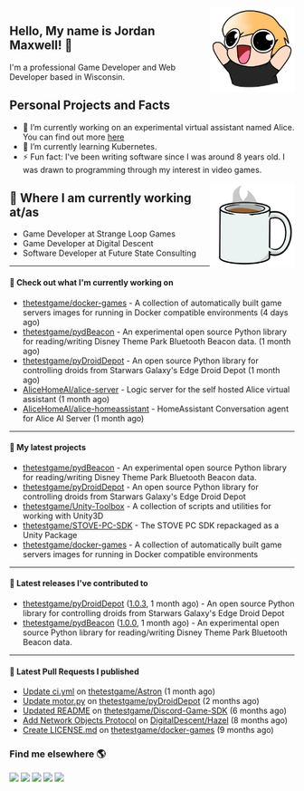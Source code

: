 <img src="https://raw.githubusercontent.com/thetestgame/thetestgame/master/images/emotes/testhappyflipped.png" width="150" align="right">

Hello, My name is Jordan Maxwell! :wave:
----

I'm a professional Game Developer and Web Developer based in Wisconsin.

## Personal Projects and Facts

- 🔭 I’m currently working on an experimental virtual assistant named Alice. You can find out more [here](https://github.com/AliceHomeAI)
- 🌱 I’m currently learning Kubernetes.
- ⚡ Fun fact: I've been writing software since I was around 8 years old. I was drawn to programming through my interest in video games.

<img src="https://raw.githubusercontent.com/thetestgame/thetestgame/master/images/emotes/coffee.png" width="150" align="right">

## :briefcase: Where I am currently working at/as

* Game Developer at Strange Loop Games
* Game Developer at Digital Descent
* Software Developer at Future State Consulting

---

#### 👷 Check out what I'm currently working on


- [thetestgame/docker-games](https://github.com/thetestgame/docker-games) - A collection of automatically built game servers images for running in Docker compatible environments (4 days ago)
- [thetestgame/pydBeacon](https://github.com/thetestgame/pydBeacon) - An experimental open source Python library for reading/writing Disney Theme Park Bluetooth Beacon data. (1 month ago)
- [thetestgame/pyDroidDepot](https://github.com/thetestgame/pyDroidDepot) - An open source Python library for controlling droids from Starwars Galaxy&#39;s Edge Droid Depot (1 month ago)
- [AliceHomeAI/alice-server](https://github.com/AliceHomeAI/alice-server) - Logic server for the self hosted Alice virtual assistant (1 month ago)
- [AliceHomeAI/alice-homeassistant](https://github.com/AliceHomeAI/alice-homeassistant) - HomeAssistant Conversation agent for Alice AI Server (1 month ago)

---

#### 🌱 My latest projects

- [thetestgame/pydBeacon](https://github.com/thetestgame/pydBeacon) - An experimental open source Python library for reading/writing Disney Theme Park Bluetooth Beacon data.
- [thetestgame/pyDroidDepot](https://github.com/thetestgame/pyDroidDepot) - An open source Python library for controlling droids from Starwars Galaxy&#39;s Edge Droid Depot
- [thetestgame/Unity-Toolbox](https://github.com/thetestgame/Unity-Toolbox) - A collection of scripts and utilities for working with Unity3D
- [thetestgame/STOVE-PC-SDK](https://github.com/thetestgame/STOVE-PC-SDK) - The STOVE PC SDK repackaged as a Unity Package
- [thetestgame/docker-games](https://github.com/thetestgame/docker-games) - A collection of automatically built game servers images for running in Docker compatible environments

---

#### 🔭 Latest releases I've contributed to

- [thetestgame/pyDroidDepot](https://github.com/thetestgame/pyDroidDepot) ([1.0.3](https://github.com/thetestgame/pyDroidDepot/releases/tag/1.0.3), 1 month ago) - An open source Python library for controlling droids from Starwars Galaxy&#39;s Edge Droid Depot
- [thetestgame/pydBeacon](https://github.com/thetestgame/pydBeacon) ([1.0.0](https://github.com/thetestgame/pydBeacon/releases/tag/1.0.0), 1 month ago) - An experimental open source Python library for reading/writing Disney Theme Park Bluetooth Beacon data.

---

#### 🔨 Latest Pull Requests I published

- [Update ci.yml](https://github.com/thetestgame/Astron/pull/1) on [thetestgame/Astron](https://github.com/thetestgame/Astron) (1 month ago)
- [Update motor.py](https://github.com/thetestgame/pyDroidDepot/pull/1) on [thetestgame/pyDroidDepot](https://github.com/thetestgame/pyDroidDepot) (2 months ago)
- [Updated README](https://github.com/thetestgame/Discord-Game-SDK/pull/1) on [thetestgame/Discord-Game-SDK](https://github.com/thetestgame/Discord-Game-SDK) (6 months ago)
- [Add Network Objects Protocol](https://github.com/DigitalDescent/Hazel/pull/1) on [DigitalDescent/Hazel](https://github.com/DigitalDescent/Hazel) (8 months ago)
- [Create LICENSE.md](https://github.com/thetestgame/docker-games/pull/1) on [thetestgame/docker-games](https://github.com/thetestgame/docker-games) (9 months ago)

### Find me elsewhere 🌎

<a href="https://linkedin.com/in/thetestgame" target="_blank" rel="noopener noreferrer"><img src="https://img.shields.io/badge/LinkedIn-Jordan%20Maxwell-purple?logo=linkedin&logoColor=blue&color=blue&style=flat-square" /></a>
<a href="https://twitter.com/thetestgame2" target="_blank" rel="noopener noreferrer"><img src="https://img.shields.io/badge/Twitter-thetestgame2-purple?logo=twitter&logoColor=white&color=blue&style=flat-square" /></a>
<a href="https://twitch.tv/thetestgame" target="_blank" rel="noopener noreferrer"><img src="https://img.shields.io/badge/Twitch-thetestgame-purple?labelColor=6441a5&logo=twitch&logoColor=white&&style=flat-square" /></a>
<a href="https://youtube.com/channel/UCe3YxaTrVk25oaO1mFSs2cw" target="_blank" rel="noopener noreferrer"><img src="https://img.shields.io/badge/Youtube-Jordan%20Maxwell-red?labelColor=FF0000&logo=youtube&logoColor=white&style=flat-square&color=red" /></a>
<a href="https://steamcommunity.com/id/thetestgame" target="_blank" rel="noopener noreferrer"><img src="https://img.shields.io/badge/Steam-thetestgame-purple?logo=steam&logoColor=black&color=black&style=flat-square" /></a>
